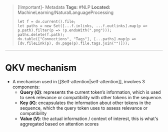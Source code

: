 > [!important]- Metadata
> **Tags:** #NLP 
> **Located:** MachineLearning/NaturalLanguageProcessing
> ```dataviewjs
> let f = dv.current().file;
> let paths = new Set([...f.inlinks, ...f.outlinks].map(p => p.path).filter(p => !p.endsWith(".png")));
> paths.delete(f.path);
> dv.table(["Connections", "Tags"], [...paths].map(p => [dv.fileLink(p), dv.page(p).file.tags.join("")]));
> ```

___
# QKV mechanism
- A mechanism used in [[Self-attention|self-attention]], involves 3 components:
    - **Query ($Q$)**: represents the current token’s information, which is used to seek relevance or compatibility with other tokens in the sequence.
    - **Key ($K$)**: encapsulates the information about other tokens in the sequence, which the query token uses to assess relevance or compatibility
    - **Value ($V$)**: the actual information / context of interest, this is what's aggregated based on attention scores 
